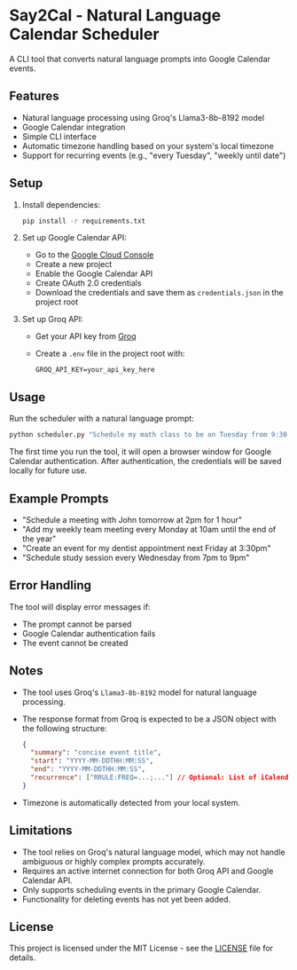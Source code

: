 # Say2Cal - Natural Language Calendar Scheduler

A CLI tool that converts natural language prompts into Google Calendar events.

## Features

- Natural language processing using Groq's Llama3-8b-8192 model
- Google Calendar integration
- Simple CLI interface
- Automatic timezone handling based on your system's local timezone
- Support for recurring events (e.g., "every Tuesday", "weekly until date")

## Setup

1. Install dependencies:

   ```bash
   pip install -r requirements.txt
   ```

2. Set up Google Calendar API:
   - Go to the [Google Cloud Console](https://console.cloud.google.com/)
   - Create a new project
   - Enable the Google Calendar API
   - Create OAuth 2.0 credentials
   - Download the credentials and save them as `credentials.json` in the project root

3. Set up Groq API:
   - Get your API key from [Groq](https://console.groq.com/)
   - Create a `.env` file in the project root with:

     ```dotenv
     GROQ_API_KEY=your_api_key_here
     ```

## Usage

Run the scheduler with a natural language prompt:

```bash
python scheduler.py "Schedule my math class to be on Tuesday from 9:30 am to 11:00"
```

The first time you run the tool, it will open a browser window for Google Calendar authentication. After authentication, the credentials will be saved locally for future use.

## Example Prompts

- "Schedule a meeting with John tomorrow at 2pm for 1 hour"
- "Add my weekly team meeting every Monday at 10am until the end of the year"
- "Create an event for my dentist appointment next Friday at 3:30pm"
- "Schedule study session every Wednesday from 7pm to 9pm"

## Error Handling

The tool will display error messages if:

- The prompt cannot be parsed
- Google Calendar authentication fails
- The event cannot be created

## Notes

- The tool uses Groq's `Llama3-8b-8192` model for natural language processing.
- The response format from Groq is expected to be a JSON object with the following structure:

  ```json
  {
    "summary": "concise event title",
    "start": "YYYY-MM-DDTHH:MM:SS",
    "end": "YYYY-MM-DDTHH:MM:SS",
    "recurrence": ["RRULE:FREQ=...;..."] // Optional: List of iCalendar RRULE strings
  }
  ```

- Timezone is automatically detected from your local system.

## Limitations

- The tool relies on Groq's natural language model, which may not handle ambiguous or highly complex prompts accurately.
- Requires an active internet connection for both Groq API and Google Calendar API.
- Only supports scheduling events in the primary Google Calendar.
- Functionality for deleting events has not yet been added.

## License

This project is licensed under the MIT License - see the [LICENSE](LICENSE) file for details.
